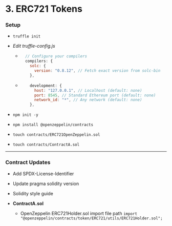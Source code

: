 # 3. ERC721 Tokens

### Setup

- `truffle init`

- _Edit truffle-config.js_

  - ```javascript
      // Configure your compilers
      compilers: {
        solc: {
          version: "0.8.12", // Fetch exact version from solc-bin
        },
    ```

  - ```javascript
        development: {
          host: "127.0.0.1", // Localhost (default: none)
          port: 8545, // Standard Ethereum port (default: none)
          network_id: "*", // Any network (default: none)
        },
    ```

- `npm init -y`

- `npm install @openzeppelin/contracts`

- `touch contracts/ERC721OpenZeppelin.sol`

- `touch contracts/ContractA.sol`

---

### Contract Updates

- Add SPDX-License-Identifier

- Update pragma solidity version

- Solidity style guide

- **ContractA.sol**

  - OpenZeppelin ERC721Holder.sol import file path
    `import "@openzeppelin/contracts/token/ERC721/utils/ERC721Holder.sol";`
